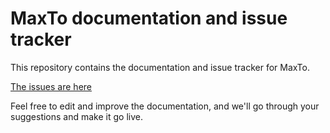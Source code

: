 # MaxTo documentation and issue tracker

This repository contains the documentation and issue tracker for MaxTo. 

[The issues are here](https://github.com/digitalcreations/MaxTo/issues)

Feel free to edit and improve the documentation, and we'll go through your suggestions and make it go live.